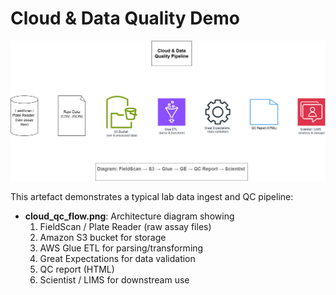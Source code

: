 # Cloud & Data Quality Demo

![Cloud QC Flow](./cloud_artifacts/cloud_qc_flow.png)

This artefact demonstrates a typical lab data ingest and QC pipeline:

- **cloud_qc_flow.png**: Architecture diagram showing  
  1. FieldScan / Plate Reader (raw assay files)  
  2. Amazon S3 bucket for storage  
  3. AWS Glue ETL for parsing/transforming  
  4. Great Expectations for data validation  
  5. QC report (HTML)  
  6. Scientist / LIMS for downstream use  
